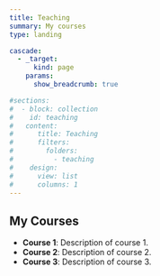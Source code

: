 ```yaml
---
title: Teaching
summary: My courses
type: landing

cascade:
  - _target:
      kind: page
    params:
      show_breadcrumb: true

#sections:
#  - block: collection
#    id: teaching
#   content:
#      title: Teaching
#      filters:
#        folders:
#          - teaching
#    design:
#      view: list
#      columns: 1
---
```


## My Courses

- **Course 1**: Description of course 1.
- **Course 2**: Description of course 2.
- **Course 3**: Description of course 3.